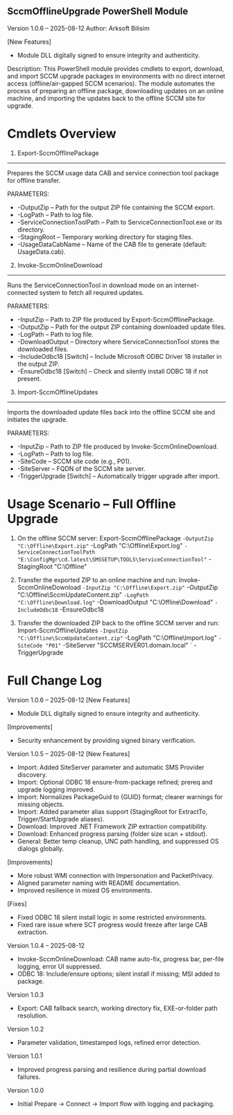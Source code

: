 SccmOfflineUpgrade PowerShell Module
------------------------------------

Version 1.0.6 – 2025-08-12
Author: Arksoft Bilisim

[New Features]
- Module DLL digitally signed to ensure integrity and authenticity.

Description:
This PowerShell module provides cmdlets to export, download, and import SCCM upgrade packages in environments with no direct internet access (offline/air-gapped SCCM scenarios).
The module automates the process of preparing an offline package, downloading updates on an online machine, and importing the updates back to the offline SCCM site for upgrade.

Cmdlets Overview
================

1) Export-SccmOfflinePackage
----------------------------
Prepares the SCCM usage data CAB and service connection tool package for offline transfer.

PARAMETERS:
- -OutputZip <String> – Path for the output ZIP file containing the SCCM export.
- -LogPath <String> – Path to log file.
- -ServiceConnectionToolPath <String> – Path to ServiceConnectionTool.exe or its directory.
- -StagingRoot <String> – Temporary working directory for staging files.
- -UsageDataCabName <String> – Name of the CAB file to generate (default: UsageData.cab).

2) Invoke-SccmOnlineDownload
-----------------------------
Runs the ServiceConnectionTool in download mode on an internet-connected system to fetch all required updates.

PARAMETERS:
- -InputZip <String> – Path to ZIP file produced by Export-SccmOfflinePackage.
- -OutputZip <String> – Path for the output ZIP containing downloaded update files.
- -LogPath <String> – Path to log file.
- -DownloadOutput <String> – Directory where ServiceConnectionTool stores the downloaded files.
- -IncludeOdbc18 [Switch] – Include Microsoft ODBC Driver 18 installer in the output ZIP.
- -EnsureOdbc18 [Switch] – Check and silently install ODBC 18 if not present.

3) Import-SccmOfflineUpdates
-----------------------------
Imports the downloaded update files back into the offline SCCM site and initiates the upgrade.

PARAMETERS:
- -InputZip <String> – Path to ZIP file produced by Invoke-SccmOnlineDownload.
- -LogPath <String> – Path to log file.
- -SiteCode <String> – SCCM site code (e.g., P01).
- -SiteServer <String> – FQDN of the SCCM site server.
- -TriggerUpgrade [Switch] – Automatically trigger upgrade after import.

Usage Scenario – Full Offline Upgrade
=====================================

1. On the offline SCCM server:
   Export-SccmOfflinePackage `
       -OutputZip "C:\Offline\Export.zip" `
       -LogPath "C:\Offline\Export.log" `
       -ServiceConnectionToolPath "E:\ConfigMgr\cd.latest\SMSSETUP\TOOLS\ServiceConnectionTool" `
       -StagingRoot "C:\Offline"

2. Transfer the exported ZIP to an online machine and run:
   Invoke-SccmOnlineDownload `
       -InputZip "C:\Offline\Export.zip" `
       -OutputZip "C:\Offline\SccmUpdateContent.zip" `
       -LogPath "C:\Offline\Download.log" `
       -DownloadOutput "C:\Offline\Download" `
       -IncludeOdbc18 `
       -EnsureOdbc18

3. Transfer the downloaded ZIP back to the offline SCCM server and run:
   Import-SccmOfflineUpdates `
       -InputZip "C:\Offline\SccmUpdateContent.zip" `
       -LogPath "C:\Offline\Import.log" `
       -SiteCode "P01" `
       -SiteServer "SCCMSERVER01.domain.local" `
       -TriggerUpgrade


Full Change Log
===============
Version 1.0.6 – 2025-08-12
[New Features]
- Module DLL digitally signed to ensure integrity and authenticity.

[Improvements]
- Security enhancement by providing signed binary verification.

Version 1.0.5 – 2025-08-12
[New Features]
- Import: Added SiteServer parameter and automatic SMS Provider discovery.
- Import: Optional ODBC 18 ensure-from-package refined; prereq and upgrade logging improved.
- Import: Normalizes PackageGuid to {GUID} format; clearer warnings for missing objects.
- Import: Added parameter alias support (StagingRoot for ExtractTo, Trigger/StartUpgrade aliases).
- Download: Improved .NET Framework ZIP extraction compatibility.
- Download: Enhanced progress parsing (folder size scan + stdout).
- General: Better temp cleanup, UNC path handling, and suppressed OS dialogs globally.

[Improvements]
- More robust WMI connection with Impersonation and PacketPrivacy.
- Aligned parameter naming with README documentation.
- Improved resilience in mixed OS environments.

[Fixes]
- Fixed ODBC 18 silent install logic in some restricted environments.
- Fixed rare issue where SCT progress would freeze after large CAB extraction.

Version 1.0.4 – 2025-08-12
- Invoke-SccmOnlineDownload: CAB name auto-fix, progress bar, per-file logging, error UI suppressed.
- ODBC 18: Include/ensure options; silent install if missing; MSI added to package.

Version 1.0.3
- Export: CAB fallback search, working directory fix, EXE-or-folder path resolution.

Version 1.0.2
- Parameter validation, timestamped logs, refined error detection.

Version 1.0.1
- Improved progress parsing and resilience during partial download failures.

Version 1.0.0
- Initial Prepare → Connect → Import flow with logging and packaging.
